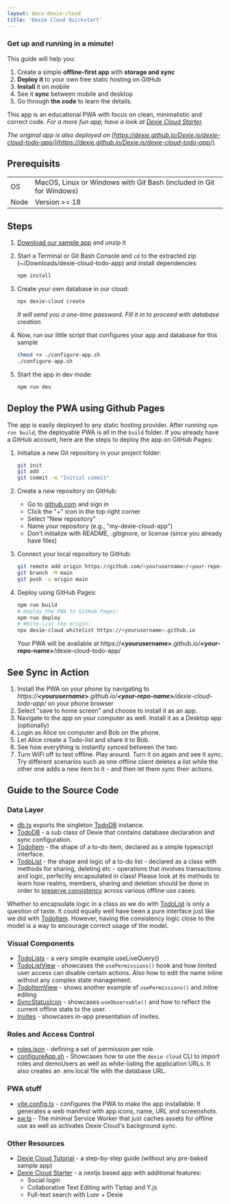 ```yaml
---
layout: docs-dexie-cloud
title: 'Dexie Cloud Quickstart'
---
```


### Get up and running in a minute!

This guide will help you:

1.  Create a simple **offline-first app** with **storage and sync**
2.  **Deploy it** to your own free static hosting on GitHub
3.  **Install** it on mobile
4.  See it **sync** between mobile and desktop
5.  Go through **the code** to learn the details.

This app is an educational PWA with focus on clean, minimalistic and correct code. _For a more fun app, have a look at [Dexie Cloud Starter](https://github.com/dexie/dexie-cloud-starter)._

_The original app is also deployed on [https://dexie.github.io/Dexie.js/dexie-cloud-todo-app/](https://dexie.github.io/Dexie.js/dexie-cloud-todo-app/)._

## Prerequisits

|      |                                                                     |
| ---- | ------------------------------------------------------------------- |
| OS   | MacOS, Linux or Windows with Git Bash (included in Git for Windows) |
| Node | Version >= 18                                                       |

## Steps

1. <a href="https://download-directory.github.io/?url=https%3A%2F%2Fgithub.com%2Fdexie%2FDexie.js%2Ftree%2Fmaster%2Fsamples%2Fdexie-cloud-todo-app&filename=dexie-cloud-todo-app" target="_blank">Download our sample app</a> and unzip it

2. Start a Terminal or Git Bash Console and `cd` to the extracted zip (~/Downloads/dexie-cloud-todo-app) and install dependencies

   ```bash
   npm install
   ```

3. Create your own database in our cloud:

   ```bash
   npx dexie-cloud create
   ```

   _It will send you a one-time password. Fill it in to proceed with database creation._

4. Now, run our little script that configures your app and database for this sample

   ```bash
   chmod +x ./configure-app.sh
   ./configure-app.sh
   ```

5. Start the app in dev mode:
   ```bash
   npm run dev
   ```

## Deploy the PWA using Github Pages

The app is easily deployed to any static hosting provider. After running `npm run build`, the deployable PWA is all in the `build` folder. If you already have a GitHub account, here are the steps to deploy the app on GitHub Pages:

1. Initialize a new Git repository in your project folder:

   ```bash
   git init
   git add .
   git commit -m "Initial commit"
   ```

2. Create a new repository on GitHub:

   - Go to [github.com](https://github.com) and sign in
   - Click the "+" icon in the top right corner
   - Select "New repository"
   - Name your repository (e.g., "my-dexie-cloud-app")
   - Don't initialize with README, .gitignore, or license (since you already have files)

3. Connect your local repository to GitHub:

   ```bash
   git remote add origin https://github.com/<yourusername>/<your-repo-name>.git
   git branch -M main
   git push -u origin main
   ```

4. Deploy using GitHub Pages:

   ```bash
   npm run build
   # Deploy the PWA to GitHub Pages:
   npm run deploy
   # White-list the origin:
   npx dexie-cloud whitelist https://<yourusername>.github.io
   ```

   Your PWA will be available at https://<b>&lt;yourusername&gt;</b>.github.io/<b>&lt;your-repo-name&gt;</b>/dexie-cloud-todo-app/

## See Sync in Action

1. Install the PWA on your phone by navigating to _https://<b>&lt;yourusername&gt;</b>.github.io/<b>&lt;your-repo-name&gt;</b>/dexie-cloud-todo-app/_ on your phone browser
2. Select "save to home screen" and choose to install it as an app.
3. Navigate to the app on your computer as well. Install it as a Desktop app (optionally)
4. Login as Alice on computer and Bob on the phone.
5. Let Alice create a Todo-list and share it to Bob.
6. See how everything is instantly synced between the two.
7. Turn WiFi off to test offline. Play around. Turn it on again and see it sync. Try different scenarios such as one offline client deletes a list while the other one adds a new item to it - and then let them sync their actions.

## Guide to the Source Code

### Data Layer

- [db.ts](https://github.com/dexie/Dexie.js/blob/master/samples/dexie-cloud-todo-app/src/db/db.ts) exports the singleton [TodoDB](https://github.com/dexie/Dexie.js/blob/master/samples/dexie-cloud-todo-app/src/db/TodoDB.ts) instance.
- [TodoDB](https://github.com/dexie/Dexie.js/blob/master/samples/dexie-cloud-todo-app/src/db/TodoDB.ts) - a sub class of Dexie that contains database declaration and sync configuration.
- [TodoItem](https://github.com/dexie/Dexie.js/blob/master/samples/dexie-cloud-todo-app/src/db/TodoItem.ts) - the shape of a to-do item, declared as a simple typescript interface.
- [TodoList](https://github.com/dexie/Dexie.js/blob/master/samples/dexie-cloud-todo-app/src/db/TodoList.ts) - the shape and logic of a to-do list - declared as a class with methods for sharing, deleting etc - operations that involves transactions and logic, perfectly encapsulated in class! Please look at its methods to learn how realms, members, sharing and deletion should be done in order to [preserve consistency](/cloud/docs/consistency) across various offline use cases.

Whether to encapsulate logic in a class as we do with [TodoList](https://github.com/dexie/Dexie.js/blob/master/samples/dexie-cloud-todo-app/src/db/TodoList.ts) is only a question of taste. It could equally well have been a pure interface just like we did with [TodoItem](https://github.com/dexie/Dexie.js/blob/master/samples/dexie-cloud-todo-app/src/db/TodoItem.ts). However, having the consistency logic close to the model is a way to encourage correct usage of the model.

### Visual Components

- [TodoLists](https://github.com/dexie/Dexie.js/blob/master/samples/dexie-cloud-todo-app/src/components/TodoLists.tsx) - a very simple example useLiveQuery()
- [TodoListView](https://github.com/dexie/Dexie.js/blob/master/samples/dexie-cloud-todo-app/src/components/TodoListView.tsx) - showcases the `usePermissions()` hook and how limited user access can disable certain actions. Also how to edit the name inline without any complex state management.
- [TodoItemView](https://github.com/dexie/Dexie.js/blob/master/samples/dexie-cloud-todo-app/src/components/TodoItemView.tsx) - shows another example of `usePermissions()` and inline editing
- [SyncStatusIcon](https://github.com/dexie/Dexie.js/blob/master/samples/dexie-cloud-todo-app/src/components/navbar/SyncStatusIcon.tsx) - showcases `useObservable()` and how to reflect the current offline state to the user.
- [Invites](https://github.com/dexie/Dexie.js/blob/master/samples/dexie-cloud-todo-app/src/components/access-control/Invites.tsx) - showcases in-app presentation of invites.

### Roles and Access Control

- [roles.json](https://github.com/dexie/Dexie.js/blob/master/samples/dexie-cloud-todo-app/src/data/roles.json) - defining a set of permission per role.
- [configureApp.sh](https://github.com/dexie/Dexie.js/blob/master/samples/dexie-cloud-todo-app/configure-app.sh) - Showcases how to use the `dexie-cloud` CLI to import roles and demoUsers as well as white-listing the application URLs. It also creates an .env.local file with the database URL.

### PWA stuff

- [vite.config.ts](https://github.com/dexie/Dexie.js/blob/master/samples/dexie-cloud-todo-app/vite.config.ts) - configures the PWA to make the app installable. It generates a web manifest with app icons, name, URL and screenshots.
- [sw.ts](https://github.com/dexie/Dexie.js/blob/master/samples/dexie-cloud-todo-app/src/sw.ts) - The minimal Service Worker that just caches assets for offline use as well as activates Dexie Cloud's background sync.

### Other Resources

- [Dexie Cloud Tutorial](/docs/Tutorial/Dexie-Cloud) - a step-by-step guide (without any pre-baked sample app)
- [Dexie Cloud Starter](https://github.com/dexie/dexie-cloud-starter) - a nextjs based app with additional features:
  - Social login
  - Collaborative Text Editing with Tiptap and Y.js
  - Full-text search with Lunr + Dexie

